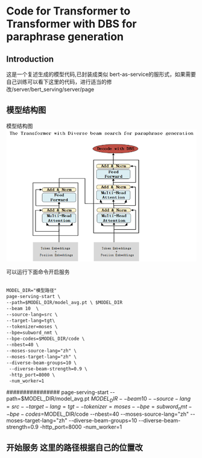 # Code for Transformer to Transformer with DBS for paraphrase generation


## Introduction
这是一个复述生成的模型代码,已封装成类似 bert-as-service的服形式，如果需要自己训练可以看下这里的代码，进行适当的修改/server/bert_serving/server/page


## 模型结构图
模型结构图
![image](https://github.com/xuhaiming1996/transformer-with-diverse-beamsearch/blob/master/model.png)

可以运行下面命令开启服务

```shell

MODEL_DIR="模型路径"
page-serving-start \
--path=$MODEL_DIR/model_avg.pt \ $MODEL_DIR
--beam 10  \
--source-lang=src \
--target-lang=tgt\
--tokenizer=moses \
--bpe=subword_nmt \
--bpe-codes=$MODEL_DIR/code \
--nbest=40 \
--moses-source-lang="zh" \
--moses-target-lang="zh" \
--diverse-beam-groups=10 \
 --diverse-beam-strength=0.9 \
 -http_port=8000 \
 -num_worker=1

```
################
page-serving-start --path=$MODEL_DIR/model_avg.pt  $MODEL_DIR --beam 10  --source-lang=src  --target-lang=tgt --tokenizer=moses --bpe=subword_nmt --bpe-codes=$MODEL_DIR/code --nbest=40 --moses-source-lang="zh" --moses-target-lang="zh" --diverse-beam-groups=10  --diverse-beam-strength=0.9 -http_port=8000 -num_worker=1





## 开始服务 这里的路径根据自己的位置改




